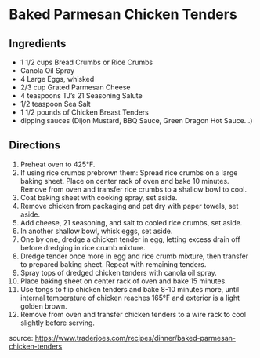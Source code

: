 # Baked Parmesan Chicken Tenders

## Ingredients
- 1 1/2 cups Bread Crumbs or Rice Crumbs
- Canola Oil Spray
- 4 Large Eggs, whisked
- 2/3 cup Grated Parmesan Cheese
- 4 teaspoons TJ’s 21 Seasoning Salute
- 1/2 teaspoon Sea Salt
- 1 1/2 pounds of Chicken Breast Tenders
- dipping sauces (Dijon Mustard, BBQ Sauce, Green Dragon Hot Sauce...)

## Directions
1. Preheat oven to 425°F. 
1. If using rice crumbs prebrown them: Spread rice crumbs on a large baking sheet. Place on center rack of oven and bake 10 minutes. Remove from oven and transfer rice crumbs to a shallow bowl to cool.
1. Coat baking sheet with cooking spray, set aside. 
1. Remove chicken from packaging and pat dry with paper towels, set aside.
1. Add cheese, 21 seasoning, and salt to cooled rice crumbs, set aside. 
1. In another shallow bowl, whisk eggs, set aside. 
1. One by one, dredge a chicken tender in egg, letting excess drain off before dredging in rice crumb mixture. 
1. Dredge tender once more in egg and rice crumb mixture, then transfer to prepared baking sheet. Repeat with remaining tenders.
1. Spray tops of dredged chicken tenders with canola oil spray. 
1. Place baking sheet on center rack of oven and bake 15 minutes. 
1. Use tongs to flip chicken tenders and bake 8-10 minutes more, until internal temperature of chicken reaches 165°F and exterior is a light golden brown. 
1. Remove from oven and transfer chicken tenders to a wire rack to cool slightly before serving.

source: https://www.traderjoes.com/recipes/dinner/baked-parmesan-chicken-tenders
